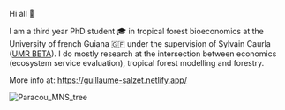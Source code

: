 Hi all 👋

I am a third year PhD student 🎓 in tropical forest bioeconomics at the University of french Guiana 🇬🇫 under the supervision of Sylvain Caurla ([UMR BETA](https://beta-economics.fr/)). I do mostly research at the intersection between economics (ecosystem service evaluation), tropical forest modelling and forestry.

More info at: https://guillaume-salzet.netlify.app/

![Paracou_MNS_tree](https://github.com/gsalzet/gsalzet/assets/55494561/a09010ae-6d8c-433d-92c4-fb7cc3e84ff3)
